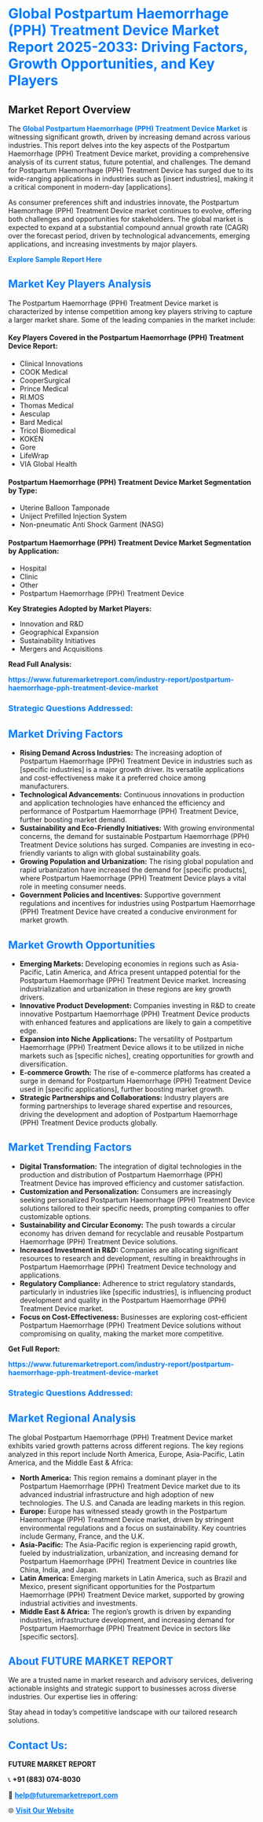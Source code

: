 <h1 style="color: #007BFF;">Global Postpartum Haemorrhage (PPH) Treatment Device Market Report 2025-2033: Driving Factors, Growth Opportunities, and Key Players</h1>

<section id="overview">
<h2>Market Report Overview</h2>
<p>The <a href="https://www.futuremarketreport.com/industry-report/postpartum-haemorrhage-pph-treatment-device-market" style="color: #007BFF; text-decoration: none;"><strong>Global Postpartum Haemorrhage (PPH) Treatment Device Market</strong></a> is witnessing significant growth, driven by increasing demand across various industries. This report delves into the key aspects of the Postpartum Haemorrhage (PPH) Treatment Device market, providing a comprehensive analysis of its current status, future potential, and challenges. The demand for Postpartum Haemorrhage (PPH) Treatment Device has surged due to its wide-ranging applications in industries such as [insert industries], making it a critical component in modern-day [applications].</p>
<p>As consumer preferences shift and industries innovate, the Postpartum Haemorrhage (PPH) Treatment Device market continues to evolve, offering both challenges and opportunities for stakeholders. The global market is expected to expand at a substantial compound annual growth rate (CAGR) over the forecast period, driven by technological advancements, emerging applications, and increasing investments by major players.</p>
</section>

<section id="overview">
<p><a href="https://www.futuremarketreport.com/request-sample/reportId=127565" style="color: #007BFF; text-decoration: none;"><strong>Explore Sample Report Here</strong></a></p>
</section>

<section id="key-players">
<h2 style="color: #007BFF;">Market Key Players Analysis</h2>
<p>The Postpartum Haemorrhage (PPH) Treatment Device market is characterized by intense competition among key players striving to capture a larger market share. Some of the leading companies in the market include:</p>
<h4>Key Players Covered in the Postpartum Haemorrhage (PPH) Treatment Device Report:</h4>
<ul><li>Clinical Innovations</li><li>COOK Medical</li><li>CooperSurgical</li><li>Prince Medical</li><li>RI.MOS</li><li>Thomas Medical</li><li>Aesculap</li><li>Bard Medical</li><li>Tricol Biomedical</li><li>KOKEN</li><li>Gore</li><li>LifeWrap</li><li>VIA Global Health</li></ul>
<h4>Postpartum Haemorrhage (PPH) Treatment Device Market Segmentation by Type:</h4>
<ul><li>Uterine Balloon Tamponade</li><li>Uniject Prefilled Injection System</li><li>Non-pneumatic Anti Shock Garment (NASG)</li></ul>

<h4>Postpartum Haemorrhage (PPH) Treatment Device Market Segmentation by Application:</h4>
<ul><li>Hospital</li><li>Clinic</li><li>Other</li><li>Postpartum Haemorrhage (PPH) Treatment Device</li></ul>
<p><strong>Key Strategies Adopted by Market Players:</strong></p>
<ul>
<li>Innovation and R&D</li>
<li>Geographical Expansion</li>
<li>Sustainability Initiatives</li>
<li>Mergers and Acquisitions</li>
</ul>
</section>

<section>
<p><strong>Read Full Analysis: </strong></p><a href="https://www.futuremarketreport.com/industry-report/postpartum-haemorrhage-pph-treatment-device-market" style="color: #007BFF; text-decoration: none;"><strong>https://www.futuremarketreport.com/industry-report/postpartum-haemorrhage-pph-treatment-device-market</strong></a>
<h3 style="color: #007BFF;">Strategic Questions Addressed:</h3>
</section>

<section id="driving-factors">
<h2 style="color: #007BFF;">Market Driving Factors</h2>
<ul>
<li><strong>Rising Demand Across Industries:</strong> The increasing adoption of Postpartum Haemorrhage (PPH) Treatment Device in industries such as [specific industries] is a major growth driver. Its versatile applications and cost-effectiveness make it a preferred choice among manufacturers.</li>
<li><strong>Technological Advancements:</strong> Continuous innovations in production and application technologies have enhanced the efficiency and performance of Postpartum Haemorrhage (PPH) Treatment Device, further boosting market demand.</li>
<li><strong>Sustainability and Eco-Friendly Initiatives:</strong> With growing environmental concerns, the demand for sustainable Postpartum Haemorrhage (PPH) Treatment Device solutions has surged. Companies are investing in eco-friendly variants to align with global sustainability goals.</li>
<li><strong>Growing Population and Urbanization:</strong> The rising global population and rapid urbanization have increased the demand for [specific products], where Postpartum Haemorrhage (PPH) Treatment Device plays a vital role in meeting consumer needs.</li>
<li><strong>Government Policies and Incentives:</strong> Supportive government regulations and incentives for industries using Postpartum Haemorrhage (PPH) Treatment Device have created a conducive environment for market growth.</li>
</ul>
</section>

<section id="growth-opportunities">
<h2 style="color: #007BFF;">Market Growth Opportunities</h2>
<ul>
<li><strong>Emerging Markets:</strong> Developing economies in regions such as Asia-Pacific, Latin America, and Africa present untapped potential for the Postpartum Haemorrhage (PPH) Treatment Device market. Increasing industrialization and urbanization in these regions are key growth drivers.</li>
<li><strong>Innovative Product Development:</strong> Companies investing in R&D to create innovative Postpartum Haemorrhage (PPH) Treatment Device products with enhanced features and applications are likely to gain a competitive edge.</li>
<li><strong>Expansion into Niche Applications:</strong> The versatility of Postpartum Haemorrhage (PPH) Treatment Device allows it to be utilized in niche markets such as [specific niches], creating opportunities for growth and diversification.</li>
<li><strong>E-commerce Growth:</strong> The rise of e-commerce platforms has created a surge in demand for Postpartum Haemorrhage (PPH) Treatment Device used in [specific applications], further boosting market growth.</li>
<li><strong>Strategic Partnerships and Collaborations:</strong> Industry players are forming partnerships to leverage shared expertise and resources, driving the development and adoption of Postpartum Haemorrhage (PPH) Treatment Device products globally.</li>
</ul>
</section>

<section id="trending-factors">
<h2 style="color: #007BFF;">Market Trending Factors</h2>
<ul>
<li><strong>Digital Transformation:</strong> The integration of digital technologies in the production and distribution of Postpartum Haemorrhage (PPH) Treatment Device has improved efficiency and customer satisfaction.</li>
<li><strong>Customization and Personalization:</strong> Consumers are increasingly seeking personalized Postpartum Haemorrhage (PPH) Treatment Device solutions tailored to their specific needs, prompting companies to offer customizable options.</li>
<li><strong>Sustainability and Circular Economy:</strong> The push towards a circular economy has driven demand for recyclable and reusable Postpartum Haemorrhage (PPH) Treatment Device solutions.</li>
<li><strong>Increased Investment in R&D:</strong> Companies are allocating significant resources to research and development, resulting in breakthroughs in Postpartum Haemorrhage (PPH) Treatment Device technology and applications.</li>
<li><strong>Regulatory Compliance:</strong> Adherence to strict regulatory standards, particularly in industries like [specific industries], is influencing product development and quality in the Postpartum Haemorrhage (PPH) Treatment Device market.</li>
<li><strong>Focus on Cost-Effectiveness:</strong> Businesses are exploring cost-efficient Postpartum Haemorrhage (PPH) Treatment Device solutions without compromising on quality, making the market more competitive.</li>
</ul>
</section>

<section>
<p><strong>Get Full Report: </strong></p><a href="https://www.futuremarketreport.com/industry-report/postpartum-haemorrhage-pph-treatment-device-market" style="color: #007BFF; text-decoration: none;"><strong>https://www.futuremarketreport.com/industry-report/postpartum-haemorrhage-pph-treatment-device-market</strong></a>
<h3 style="color: #007BFF;">Strategic Questions Addressed:</h3>
</section>


<section id="regional-analysis">
<h2 style="color: #007BFF;">Market Regional Analysis</h2>
<p>The global Postpartum Haemorrhage (PPH) Treatment Device market exhibits varied growth patterns across different regions. The key regions analyzed in this report include North America, Europe, Asia-Pacific, Latin America, and the Middle East & Africa:</p>
<ul>
<li><strong>North America:</strong> This region remains a dominant player in the Postpartum Haemorrhage (PPH) Treatment Device market due to its advanced industrial infrastructure and high adoption of new technologies. The U.S. and Canada are leading markets in this region.</li>
<li><strong>Europe:</strong> Europe has witnessed steady growth in the Postpartum Haemorrhage (PPH) Treatment Device market, driven by stringent environmental regulations and a focus on sustainability. Key countries include Germany, France, and the U.K.</li>
<li><strong>Asia-Pacific:</strong> The Asia-Pacific region is experiencing rapid growth, fueled by industrialization, urbanization, and increasing demand for Postpartum Haemorrhage (PPH) Treatment Device in countries like China, India, and Japan.</li>
<li><strong>Latin America:</strong> Emerging markets in Latin America, such as Brazil and Mexico, present significant opportunities for the Postpartum Haemorrhage (PPH) Treatment Device market, supported by growing industrial activities and investments.</li>
<li><strong>Middle East & Africa:</strong> The region’s growth is driven by expanding industries, infrastructure development, and increasing demand for Postpartum Haemorrhage (PPH) Treatment Device in sectors like [specific sectors].</li>
</ul>
</section>

<footer>
<h2 style="color: #007BFF;">About FUTURE MARKET REPORT</h2>
<p>We are a trusted name in market research and advisory services, delivering actionable insights and strategic support to businesses across diverse industries. Our expertise lies in offering:</p>

<p>Stay ahead in today’s competitive landscape with our tailored research solutions.</p>

<h2 style="color: #007BFF;">Contact Us:</h2>
<p><strong>FUTURE MARKET REPORT</strong></p>
<p>📞 <strong>+91 (883) 074-8030</strong></p>
<p>📧 <strong><a href="mailto:help@futuremarketreport.com" style="color: #007BFF;">help@futuremarketreport.com</a></strong></p>
<p>🌐 <strong><a href="https://www.futuremarketreport.com/" style="color: #007BFF;">Visit Our Website</a></strong></p>
</footer>